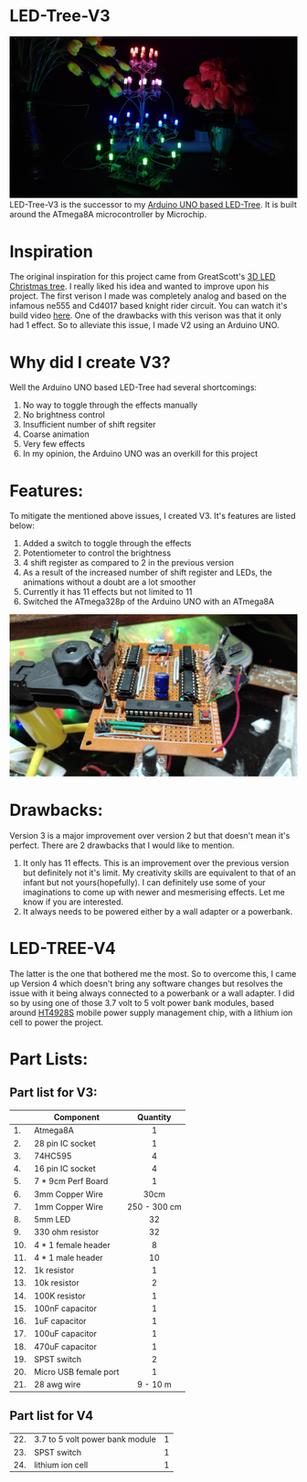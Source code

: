 # LED-Tree-V3
![LED Tree](/Images/Led-tree.jpg)
LED-Tree-V3 is the successor to my [Arduino UNO based LED-Tree](https://youtu.be/-E3FYhSJXbc). It is built around the ATmega8A microcontroller by Microchip. 

# Inspiration
The original inspiration for this project came from GreatScott's [3D LED Christmas tree](https://www.youtube.com/watch?v=Ya9RpvQyww4&t=0s). I really liked his idea and wanted to improve upon his project. The first verison I made was completely analog and based on the infamous ne555 and Cd4017 based knight rider circuit. You can watch it's build video [here](https://www.youtube.com/watch?v=1S3l5N7w0WI). One of the drawbacks with this verison was that it only had 1 effect. So to alleviate this issue, I made V2 using an Arduino UNO.

# Why did I create V3?
Well the Arduino UNO based LED-Tree had several shortcomings:
1. No way to toggle through the effects manually
2. No brightness control 
3. Insufficient number of shift regsiter
4. Coarse animation
5. Very few effects
6. In my opinion, the Arduino UNO was an overkill for this project


# Features:
To mitigate the mentioned above issues, I created V3. It's features are listed below:
1. Added a switch to toggle through the effects
2. Potentiometer to control the brightness
3. 4 shift register as compared to 2 in the previous version
4. As a result of the increased number of shift register and LEDs, the animations without a doubt are a lot smoother
5. Currently it has 11 effects but not limited to 11
6. Switched the ATmega328p of the Arduino UNO with an ATmega8A

![PCB](/Images/PCB.jpg)


# Drawbacks:
Version 3 is a major improvement over version 2 but that doesn't mean it's perfect. There are 2 drawbacks that I would like to mention.
1. It only has 11 effects. This is an improvement over the previous version but definitely not it's limit. My creativity skills are equivalent to that of an infant but not yours(hopefully). I can definitely use some of your imaginations to come up with newer and mesmerising effects. Let me know if you are interested.
2. It always needs to be powered either by a wall adapter or a powerbank.

# LED-TREE-V4
The latter is the one that bothered me the most. So to overcome this, I came up Version 4 which doesn't bring any software changes but resolves the issue with it being always connected to a powerbank or a wall adapter. I did so by using one of those 3.7 volt to 5 volt power bank modules, based around [HT4928S](https://www.google.com/url?sa=t&rct=j&q=&esrc=s&source=web&cd=&ved=2ahUKEwji78mUqNj5AhXU6jgGHemCBBEQFnoECAYQAw&url=https%3A%2F%2Fwww.mikrocontroller.net%2Fattachment%2F480367%2FHT4928S-HOTCHIP_EN.pdf&usg=AOvVaw0lIInGk0nGiufScK4jM46i) mobile power supply management chip, with a lithium ion cell to power the project.

# Part Lists:
## Part list for V3:
|   | Component | Quantity |
| - | --------- | :------: |
| 1.| Atmega8A  | 1 |
| 2.| 28 pin IC socket | 1 |
| 3.| 74HC595 | 4 |
| 4.| 16 pin IC socket | 4 |
| 5.| 7 * 9cm Perf Board | 1 |
| 6.| 3mm Copper Wire | 30cm |
| 7.| 1mm Copper Wire | 250 - 300 cm |
| 8.| 5mm LED | 32 |
| 9.| 330 ohm resistor | 32 |
| 10.| 4 * 1 female header | 8 |
| 11.| 4 * 1 male header | 10 |
| 12.| 1k resistor | 1 |
| 13.| 10k resistor | 2 |
| 14.| 100K resistor | 1 |
| 15.| 100nF capacitor | 1 |
| 16.| 1uF capacitor | 1 |
| 17.| 100uF capacitor | 1 |
| 18.| 470uF capacitor | 1 |
| 19.| SPST switch | 2 |
| 20.| Micro USB female port | 1 |
| 21.| 28 awg wire | 9 - 10 m |
## Part list for V4
|    |           |       |
| -- | --------- | :---: |
| 22.| 3.7 to 5 volt power bank module | 1 |
| 23.| SPST switch | 1 |
| 24.| lithium ion cell | 1 |
